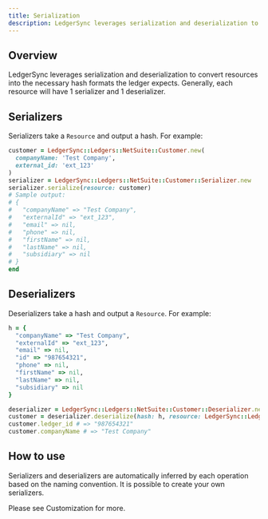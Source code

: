 ```yaml
---
title: Serialization
description: LedgerSync leverages serialization and deserialization to convert resources into the necessary hash formats the ledger expects.
---
```


## Overview

LedgerSync leverages serialization and deserialization to convert resources into the necessary hash formats the ledger
expects. Generally, each resource will have 1 serializer and 1 deserializer.

## Serializers

Serializers take a `Resource` and output a hash. For example:

```ruby
customer = LedgerSync::Ledgers::NetSuite::Customer.new(
  companyName: 'Test Company',
  external_id: 'ext_123'
)
serializer = LedgerSync::Ledgers::NetSuite::Customer::Serializer.new
serializer.serialize(resource: customer)
# Sample output:
# {
#   "companyName" => "Test Company",
#   "externalId" => "ext_123",
#   "email" => nil,
#   "phone" => nil,
#   "firstName" => nil,
#   "lastName" => nil,
#   "subsidiary" => nil
# }
end
```

## Deserializers

Deserializers take a hash and output a `Resource`. For example:

```ruby
h = {
  "companyName" => "Test Company",
  "externalId" => "ext_123",
  "email" => nil,
  "id" => "987654321",
  "phone" => nil,
  "firstName" => nil,
  "lastName" => nil,
  "subsidiary" => nil
}

deserializer = LedgerSync::Ledgers::NetSuite::Customer::Deserializer.new
customer = deserializer.deserialize(hash: h, resource: LedgerSync::Ledgers::NetSuite::Customer.new)
customer.ledger_id # => "987654321"
customer.companyName # => "Test Company"
```

## How to use

Serializers and deserializers are automatically inferred by each operation based on the naming convention. It is
possible to create your own serializers.

[//]: # (TODO: Cuztomization url)
Please see Customization for more.
